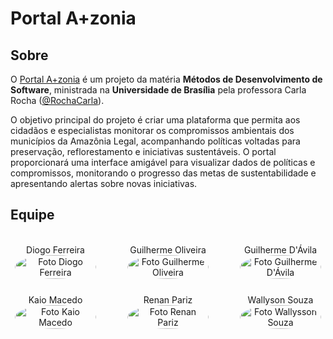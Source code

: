 # Portal A+zonia

## Sobre

O [Portal A+zonia](https://github.com/unb-mds/2024-2-Squad10/) é um projeto da matéria **Métodos de Desenvolvimento de Software**, ministrada na **Universidade de Brasília** pela professora Carla Rocha ([@RochaCarla](https://github.com/RochaCarla)).

O objetivo principal do projeto é criar uma plataforma que permita aos cidadãos e especialistas monitorar os compromissos ambientais dos municípios da Amazônia Legal, acompanhando políticas voltadas para preservação, reflorestamento e iniciativas sustentáveis. O portal proporcionará uma interface amigável para visualizar dados de políticas e compromissos, monitorando o progresso das metas de sustentabilidade e apresentando alertas sobre novas iniciativas.

## Equipe

<br>
<div style="display: flex; flex-direction: column; align-items: center; gap: 25px;">
    <div style="display: flex; align-items: end; justify-content: center; gap: 50px;">
        <div style="text-align: center;">
            Diogo Ferreira
            <br/>
            <img src="https://github.com/fdiogo1.png" alt="Foto Diogo Ferreira" width="130px" height="50%" style="border-radius:50%"/>
        </div>
        <div style="text-align: center;">
            Guilherme Oliveira
            <br/>
            <img src="https://github.com/GuilhermeOliveira1327.png" alt="Foto Guilherme Oliveira" width="130px" height="50%" style="border-radius:50%"/>
        </div>
        <div style="text-align: center;">
            Guilherme D'Ávila
            <br/>
            <img src="https://github.com/GuilhermeDavila.png" alt="Foto Guilherme D'Ávila" width="130px" height="50%" style="border-radius:50%"/>
        </div>
    </div>
    <div style="display: flex; align-items: end; justify-content: center; gap: 50px;">
        <div style="text-align: center;">
            Kaio Macedo
            <br/>
            <img src="https://github.com/bigkaio.png" alt="Foto Kaio Macedo" width="130px" height="50%" style="border-radius:50%"/>
        </div>
        <div style="text-align: center;">
            Renan Pariz
            <br/>
            <img src="https://github.com/renanpariiz.png" alt="Foto Renan Pariz" width="130px" height="50%" style="border-radius:50%"/>
        </div>
        <div style="text-align: center;">
            Wallyson Souza
            <br/>
            <img src="https://github.com/devwallyson.png" alt="Foto Wallysson Souza" width="130px" height="50%" style="border-radius:50%"/>
